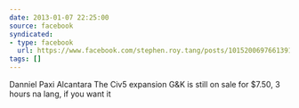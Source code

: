 ```yaml
---
date: 2013-01-07 22:25:00
source: facebook
syndicated:
- type: facebook
  url: https://www.facebook.com/stephen.roy.tang/posts/10152006976613912
tags: []
---
```


Danniel Paxi Alcantara The Civ5 expansion G&K is still on sale for $7.50, 3 hours na lang, if you want it